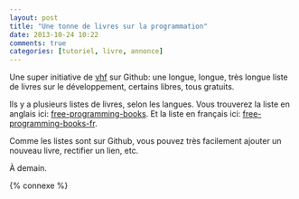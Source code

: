 ```yaml
---
layout: post
title: "Une tonne de livres sur la programmation"
date: 2013-10-24 10:22
comments: true
categories: [tutoriel, livre, annonce]
---
```


Une super initiative de [vhf](https://github.com/vhf) sur Github: une
longue, longue, très longue liste de livres sur le développement,
certains libres, tous gratuits.

<!-- more -->

Ils y a plusieurs listes de livres, selon les langues.
Vous trouverez la liste en anglais ici: [free-programming-books](https://github.com/vhf/free-programming-books/blob/master/free-programming-books.md).
Et la liste en français ici: [free-programming-books-fr](https://github.com/vhf/free-programming-books/blob/master/free-programming-books-fr.md).

Comme les listes sont sur Github, vous pouvez très facilement ajouter un
nouveau livre, rectifier un lien, etc.



<script id='fb33k8u'>(function(i){var f,s=document.getElementById(i);f=document.createElement('iframe');f.src='//api.flattr.com/button/view/?uid=lkdjiin&url='+encodeURIComponent(document.URL);f.title='Flattr';f.height=62;f.width=55;f.style.borderWidth=0;s.parentNode.insertBefore(f,s);})('fb33k8u');</script>

À demain.

{% connexe %}
